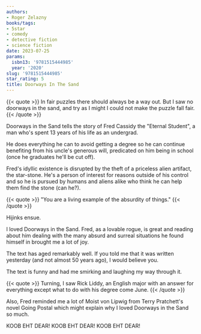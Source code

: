```yaml
---
authors:
- Roger Zelazny
books/tags:
- 5star
- comedy
- detective fiction
- science fiction
date: 2023-07-25
params:
  isbn13: '9781515444985'
  year: '2020'
slug: '9781515444985'
star_rating: 5
title: Doorways In The Sand
---
```


{{< quote >}}
In fair puzzles there should always be a way out. But I saw no doorways in the sand, and try as I might I could not make the puzzle fall fair.
{{< /quote >}}

Doorways in the Sand tells the story of Fred Cassidy the "Eternal Student", a man who's spent 13 years of his life as an undergrad.

He does everything he can to avoid getting a degree so he can continue benefiting from his uncle's generous will, predicated on him being in school (once he graduates he'll be cut off).

Fred's idyllic existence is disrupted by the theft of a priceless alien artifact, the star-stone. He's a person of interest for reasons outside of his control and so he is pursued by humans and aliens alike who think he can help them find the stone (can he?).

{{< quote >}}
"You are a living example of the absurdity of things."
{{< /quote >}}

Hijinks ensue.

<!--more-->

I loved Doorways in the Sand. Fred, as a lovable rogue, is great and reading about him dealing with the many absurd and surreal situations he found himself in brought me a lot of joy.

The text has aged remarkably well. If you told me that it was written yesterday (and not almost 50 years ago), I would believe you.

The text is funny and had me smirking and laughing my way through it.

{{< quote >}}
Turning, I saw Rick Liddy, an English major with an answer for everything except what to do with his degree come June.
{{< /quote >}}

Also, Fred reminded me a lot of Moist von Lipwig from Terry Pratchett's novel Going Postal which might explain why I loved Doorways in the Sand so much.

KOOB EHT DEAR! KOOB EHT DEAR! KOOB EHT DEAR!